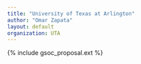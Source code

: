 ```yaml
---
title: "University of Texas at Arlington"
author: "Omar Zapata"
layout: default
organization: UTA
---
```


{% include gsoc_proposal.ext %}
